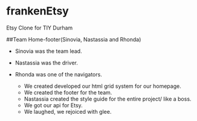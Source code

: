 # frankenEtsy
Etsy Clone for TIY Durham


##Team Home-footer(Sinovia, Nastassia and Rhonda)
* Sinovia was the team lead.
* Nastassia was the driver.
* Rhonda was one of the navigators.

    * We created developed our html grid system for our homepage.
    * We created the footer for the team.
    * Nastassia created the style guide for the entire project/ like a boss.
    * We got our api for Etsy.
    * We laughed, we rejoiced with glee.
